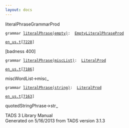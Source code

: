 ```yaml
---
layout: docs
---
```

<span class="title">literalPhrase</span><span class="type">GrammarProd</span>

`grammar `<span class="classExtLink">[`literalPhrase(empty)`](../object/literalPhrase(empty).html)</span>` :   `[`EmptyLiteralPhraseProd`](../object/EmptyLiteralPhraseProd.html)

[`en_us.t`](../file/en_us.t.html)`[`[`7228`](../source/en_us.t.html#7228)`]`

<div class="gramrule">

\[badness 400\]

</div>

`grammar `<span class="classExtLink">[`literalPhrase(miscList)`](../object/literalPhrase(miscList).html)</span>` :   `[`LiteralProd`](../object/LiteralProd.html)

[`en_us.t`](../file/en_us.t.html)`[`[`7186`](../source/en_us.t.html#7186)`]`

<div class="gramrule">

miscWordList-\>misc\_

</div>

`grammar `<span class="classExtLink">[`literalPhrase(string)`](../object/literalPhrase(string).html)</span>` :   `[`LiteralProd`](../object/LiteralProd.html)

[`en_us.t`](../file/en_us.t.html)`[`[`7163`](../source/en_us.t.html#7163)`]`

<div class="gramrule">

quotedStringPhrase-\>str\_

</div>

<div class="ftr">

TADS 3 Library Manual  
Generated on 5/16/2013 from TADS version 3.1.3

</div>
